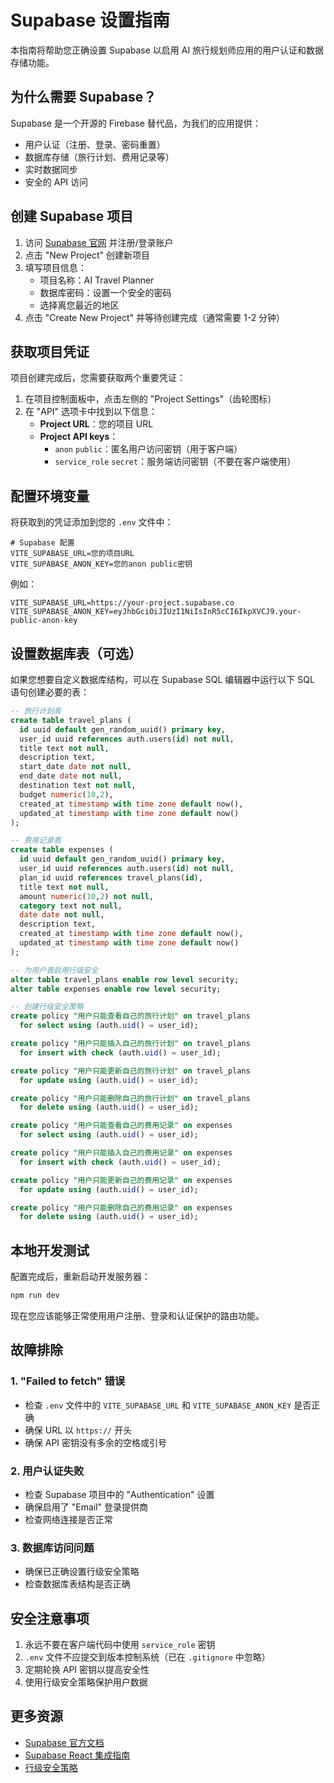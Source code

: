 # Supabase 设置指南

本指南将帮助您正确设置 Supabase 以启用 AI 旅行规划师应用的用户认证和数据存储功能。

## 为什么需要 Supabase？

Supabase 是一个开源的 Firebase 替代品，为我们的应用提供：
- 用户认证（注册、登录、密码重置）
- 数据库存储（旅行计划、费用记录等）
- 实时数据同步
- 安全的 API 访问

## 创建 Supabase 项目

1. 访问 [Supabase 官网](https://supabase.com/) 并注册/登录账户
2. 点击 "New Project" 创建新项目
3. 填写项目信息：
   - 项目名称：AI Travel Planner
   - 数据库密码：设置一个安全的密码
   - 选择离您最近的地区
4. 点击 "Create New Project" 并等待创建完成（通常需要 1-2 分钟）

## 获取项目凭证

项目创建完成后，您需要获取两个重要凭证：

1. 在项目控制面板中，点击左侧的 "Project Settings"（齿轮图标）
2. 在 "API" 选项卡中找到以下信息：
   - **Project URL**：您的项目 URL
   - **Project API keys**：
     - `anon` `public`：匿名用户访问密钥（用于客户端）
     - `service_role` `secret`：服务端访问密钥（不要在客户端使用）

## 配置环境变量

将获取到的凭证添加到您的 `.env` 文件中：

```env
# Supabase 配置
VITE_SUPABASE_URL=您的项目URL
VITE_SUPABASE_ANON_KEY=您的anon public密钥
```

例如：
```env
VITE_SUPABASE_URL=https://your-project.supabase.co
VITE_SUPABASE_ANON_KEY=eyJhbGciOiJIUzI1NiIsInR5cCI6IkpXVCJ9.your-public-anon-key
```

## 设置数据库表（可选）

如果您想要自定义数据库结构，可以在 Supabase SQL 编辑器中运行以下 SQL 语句创建必要的表：

```sql
-- 旅行计划表
create table travel_plans (
  id uuid default gen_random_uuid() primary key,
  user_id uuid references auth.users(id) not null,
  title text not null,
  description text,
  start_date date not null,
  end_date date not null,
  destination text not null,
  budget numeric(10,2),
  created_at timestamp with time zone default now(),
  updated_at timestamp with time zone default now()
);

-- 费用记录表
create table expenses (
  id uuid default gen_random_uuid() primary key,
  user_id uuid references auth.users(id) not null,
  plan_id uuid references travel_plans(id),
  title text not null,
  amount numeric(10,2) not null,
  category text not null,
  date date not null,
  description text,
  created_at timestamp with time zone default now(),
  updated_at timestamp with time zone default now()
);

-- 为用户表启用行级安全
alter table travel_plans enable row level security;
alter table expenses enable row level security;

-- 创建行级安全策略
create policy "用户只能查看自己的旅行计划" on travel_plans
  for select using (auth.uid() = user_id);

create policy "用户只能插入自己的旅行计划" on travel_plans
  for insert with check (auth.uid() = user_id);

create policy "用户只能更新自己的旅行计划" on travel_plans
  for update using (auth.uid() = user_id);

create policy "用户只能删除自己的旅行计划" on travel_plans
  for delete using (auth.uid() = user_id);

create policy "用户只能查看自己的费用记录" on expenses
  for select using (auth.uid() = user_id);

create policy "用户只能插入自己的费用记录" on expenses
  for insert with check (auth.uid() = user_id);

create policy "用户只能更新自己的费用记录" on expenses
  for update using (auth.uid() = user_id);

create policy "用户只能删除自己的费用记录" on expenses
  for delete using (auth.uid() = user_id);
```

## 本地开发测试

配置完成后，重新启动开发服务器：

```bash
npm run dev
```

现在您应该能够正常使用用户注册、登录和认证保护的路由功能。

## 故障排除

### 1. "Failed to fetch" 错误
- 检查 `.env` 文件中的 `VITE_SUPABASE_URL` 和 `VITE_SUPABASE_ANON_KEY` 是否正确
- 确保 URL 以 `https://` 开头
- 确保 API 密钥没有多余的空格或引号

### 2. 用户认证失败
- 检查 Supabase 项目中的 "Authentication" 设置
- 确保启用了 "Email" 登录提供商
- 检查网络连接是否正常

### 3. 数据库访问问题
- 确保已正确设置行级安全策略
- 检查数据库表结构是否正确

## 安全注意事项

1. 永远不要在客户端代码中使用 `service_role` 密钥
2. `.env` 文件不应提交到版本控制系统（已在 `.gitignore` 中忽略）
3. 定期轮换 API 密钥以提高安全性
4. 使用行级安全策略保护用户数据

## 更多资源

- [Supabase 官方文档](https://supabase.com/docs)
- [Supabase React 集成指南](https://supabase.com/docs/guides/getting-started/tutorials/with-react)
- [行级安全策略](https://supabase.com/docs/guides/auth/row-level-security)